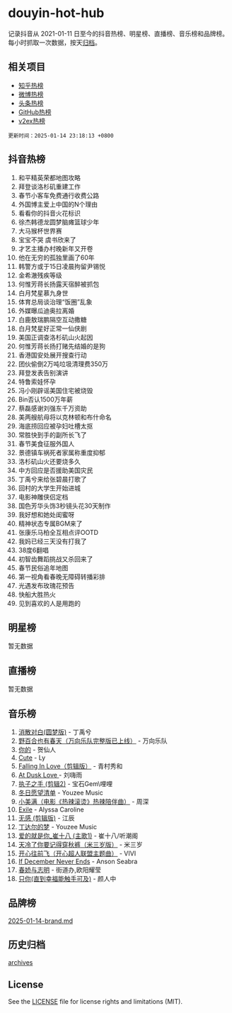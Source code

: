 # douyin-hot-hub

记录抖音从 2021-01-11 日至今的抖音热榜、明星榜、直播榜、音乐榜和品牌榜。每小时抓取一次数据，按天[归档](archives)。

## 相关项目

- [知乎热榜](https://github.com/lonnyzhang423/zhihu-hot-hub)
- [微博热榜](https://github.com/lonnyzhang423/weibo-hot-hub)
- [头条热榜](https://github.com/lonnyzhang423/toutiao-hot-hub)
- [GitHub热榜](https://github.com/lonnyzhang423/github-hot-hub)
- [v2ex热榜](https://github.com/lonnyzhang423/v2ex-hot-hub)


`更新时间：2025-01-14 23:18:13 +0800`

## 抖音热榜

1. 和平精英荣都地图攻略
1. 拜登谈洛杉矶重建工作
1. 春节小客车免费通行收费公路
1. 外国博主爱上中国的N个理由
1. 看看你的抖音火花标识
1. 徐杰韩德龙圆梦脑瘫篮球少年
1. 大马猴杯世界赛
1. 宝宝不哭 虞书欣来了
1. 才艺主播办村晚新年又开卷
1. 他在无穷的孤独里画了60年
1. 韩警方或于15日凌晨拘留尹锡悦
1. 金希澈残疾等级
1. 何惟芳蒋长扬露天宿醉被抓包
1. 白月梵星慕九身世
1. 体育总局谈治理“饭圈”乱象
1. 外媒曝瓜迪奥拉离婚
1. 白鹿敖瑞鹏隔空互动撒糖
1. 白月梵星好正常一仙侠剧
1. 美国正调查洛杉矶山火起因
1. 何惟芳蒋长扬打赌先结婚的是狗
1. 香港国安处展开搜查行动
1. 团伙偷倒2万吨垃圾清理费350万
1. 拜登发表告别演讲
1. 特鲁索娃怀孕
1. 冯小刚辟谣美国住宅被烧毁
1. Bin否认1500万年薪
1. 蔡磊感谢刘强东千万资助
1. 美两艘航母将以克林顿和布什命名
1. 海底捞回应被孕妇吐槽太抠
1. 常胜快到手的副所长飞了
1. 春节美食征服外国人
1. 景德镇车祸死者家属称重度抑郁
1. 洛杉矶山火还要烧多久
1. 中方回应是否援助美国灾民
1. 丁禹兮来给张碧晨打歌了
1. 回村的大学生开始进城
1. 电影神雕侠侣定档
1. 国色芳华头饰3秒镜头花30天制作
1. 我好想和她处闺蜜呀
1. 精神状态专属BGM来了
1. 张康乐马柏全互相点评OOTD
1. 我妈已经三天没有打我了
1. 38度6翻唱
1. 初智齿舞蹈挑战又杀回来了
1. 春节民俗追年地图
1. 第一视角看春晚无障碍转播彩排
1. 光遇发布玫瑰花预告
1. 快船大胜热火
1. 见到喜欢的人是用跑的

## 明星榜

暂无数据

## 直播榜

暂无数据

## 音乐榜

1. [消散对白(圆梦版)](https://sf5-hl-cdn-tos.douyinstatic.com/obj/tos-cn-ve-2774/og4jB5I5IizzoZVAAAzWgBMAsMDWoArfwBOiFs) - 丁禹兮
1. [野百合也有春天（万向乐队完整版已上线）](https://sf5-hl-cdn-tos.douyinstatic.com/obj/tos-cn-ve-2774/oMnUxhRAMiAGBqDtIPBQ7ACYQZFlJCftcgeDJE) - 万向乐队
1. [你的](https://sf5-hl-cdn-tos.douyinstatic.com/obj/tos-cn-ve-2774/oYuIeKf42jB7sEV6B2upMdpYAgfrQWj0FeRegh) - 贺仙人
1. [Cute](https://sf5-hl-cdn-tos.douyinstatic.com/obj/tos-cn-ve-2774/o4IbIzHWKAAB4wsS5qMBRiiAlEBGTpQRNfFvuo) - Ly
1. [Falling In Love（剪辑版）](https://sf5-hl-cdn-tos.douyinstatic.com/obj/tos-cn-ve-2774/o8ajpA8zzgBPahbBIO8AcKGBLJezFCRd1wfP9f) - 青村秀和
1. [ At Dusk  Love ](https://sf3-cdn-tos.douyinstatic.com/obj/tos-cn-ve-2774/o8CrpCf5CaYgI4ZrtQgMQAFEfuGqNnRSDQAPBc) - 刘嗨雨
1. [执子之手 (剪辑2)](https://sf5-hl-cdn-tos.douyinstatic.com/obj/tos-cn-ve-2774/oUoZLQjCc31XzqsBnBQUNgeKtYPBcgbFDwtfcu) - 宝石Gem\哩哩
1. [冬日愿望清单](https://sf5-hl-cdn-tos.douyinstatic.com/obj/tos-cn-ve-2774/oIIgUOeamCFCVAzxN6MFRLIBlLGpUqQxeeHrLE) - Youzee Music
1. [小美满（电影《热辣滚烫》热辣陪伴曲）](https://sf3-cdn-tos.douyinstatic.com/obj/tos-cn-ve-2774/o0GAn2lSgfZIDUgtevCGDQYnFg4CwnrBaxbTZL) - 周深
1. [Exile](https://sf5-hl-cdn-tos.douyinstatic.com/obj/tos-cn-ve-2774/oYj4gAQTknKE3WW0Je8KGmQ7z1cA4FefwtbufD) - Alyssa Caroline
1. [无感 (剪辑版)](https://sf3-cdn-tos.douyinstatic.com/obj/tos-cn-ve-2774/o0eIsUzJBDlQaQFC5OFlgbMEZC1TFYBftOBn6p) - 江辰
1. [丁达尔的梦](https://sf5-hl-cdn-tos.douyinstatic.com/obj/tos-cn-ve-2774/oMU3WirUZBVQkAC9ccG5P2IQirziZM2RTInUY) - Youzee Music
1. [爱的就是你_崔十八 (主歌1)](https://sf5-hl-cdn-tos.douyinstatic.com/obj/tos-cn-ve-2774/oI5BO5DhFZ6UTcNCnZaOCBLtZ7WIMQGfgnXf5E) - 崔十八/听潮阁
1. [天冷了你要记得穿秋裤（米三岁版）](https://sf5-hl-cdn-tos.douyinstatic.com/obj/tos-cn-ve-2774/oQlIwVIDWiZ6BQilAorS7MA0AgCkQDvcZAdm1) - 米三岁
1. [开心往前飞（开心超人联盟主题曲）](https://sf5-hl-cdn-tos.douyinstatic.com/obj/tos-cn-ve-2774/9d8fb7c82cf1421fb93a9fe925275e0a) - VIVI
1. [If December Never Ends](https://sf5-hl-cdn-tos.douyinstatic.com/obj/tos-cn-ve-2774/oY1IQMoTgCFIBg8RZifyqlBBt1UFgitTYmxeOS) - Anson Seabra
1. [春娇与志明](https://sf5-hl-cdn-tos.douyinstatic.com/obj/tos-cn-ve-2774/e530d8fceb7044b39707d7f9ff54add1) - 街道办,欧阳耀莹
1. [只你(直到幸福能触手可及)](https://sf6-cdn-tos.douyinstatic.com/obj/tos-cn-ve-2774/o0lBkRDzFTeaVSUz3ZZSCBVtZ5DIMQGfgmEAuE) - 颜人中

## 品牌榜

[2025-01-14-brand.md](archives/2025-01-14-brand.md)

## 历史归档

[archives](archives)

## License

See the [LICENSE](LICENSE) file for license rights and limitations (MIT).
